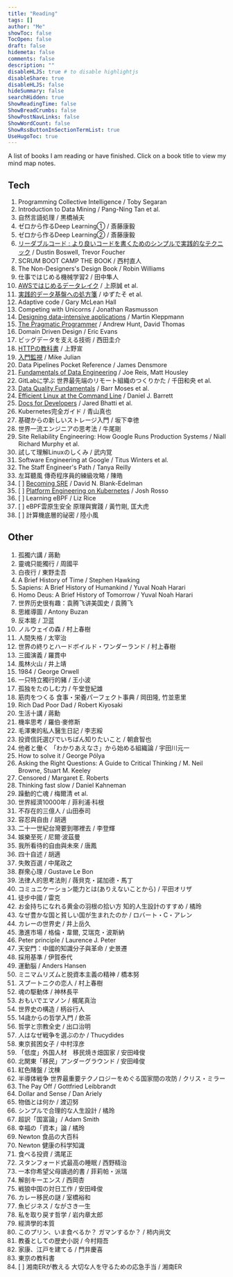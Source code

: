 ```yaml
---
title: "Reading"
tags: []
author: "Me"
showToc: false
TocOpen: false
draft: false
hidemeta: false
comments: false
description: ""
disableHLJS: true # to disable highlightjs
disableShare: true
disableHLJS: false
hideSummary: false
searchHidden: true
ShowReadingTime: false
ShowBreadCrumbs: false
ShowPostNavLinks: false
ShowWordCount: false
ShowRssButtonInSectionTermList: true
UseHugoToc: true
---
```


A list of books I am reading or have finished. Click on a book title to view my mind map notes.

## Tech

1. Programming Collective Intelligence / Toby Segaran
2. Introduction to Data Mining / Pang-Ning Tan et al.
3. 自然言語処理 / 黒橋禎夫
4. ゼロから作るDeep Learning① / 斎藤康毅
5. ゼロから作るDeep Learning② / 斎藤康毅
6. [リーダブルコード : より良いコードを書くためのシンプルで実践的なテクニック](https://aibazhang.github.io/html/tech/readable_code.md.html) / Dustin Boswell, Trevor Foucher
7. SCRUM BOOT CAMP THE BOOK / 西村直人
8. The Non-Designers's Design Book / Robin Williams
9. 仕事ではじめる機械学習2 / 田中隼人
10. [AWSではじめるデータレイク](https://aibazhang.github.io/html/tech/AWS%E3%81%A7%E3%81%AF%E3%81%98%E3%82%81%E3%82%8B%E3%83%87%E3%83%BC%E3%82%BF%E3%83%AC%E3%82%A4%E3%82%AF.md.html) / 上原誠 et al.
11. [実践的データ基盤への処方箋](https://aibazhang.github.io/html/tech/%E5%AE%9F%E8%B7%B5%E7%9A%84%E3%83%87%E3%83%BC%E3%82%BF%E5%9F%BA%E7%9B%A4%E3%81%B8%E3%81%AE%E5%87%A6%E6%96%B9%E7%AE%8B.md.html) / ゆずたそ et al.
12. Adaptive code / Gary McLean Hall
13. Competing with Unicorns / Jonathan Rasmusson
14. [Designing data-intensive applications](https://aibazhang.github.io/html/tech/designing_data_intensive_applications.md.html) / Martin Kleppmann
15. [The Pragmatic Programmer](https://aibazhang.github.io/html/tech/the_pragmatic_programmer.md.html) / Andrew Hunt, David Thomas
16. Domain Driven Design / Eric Evans
17. ビッグデータを支える技術 / 西田圭介
18. [HTTPの教科書](https://aibazhang.github.io/html/tech/HTTP%E3%81%AE%E6%95%99%E7%A7%91%E6%9B%B8.md.html) / 上野宣
19. [入門監視](https://aibazhang.github.io/html/tech/%E5%85%A5%E9%96%80%E7%9B%A3%E8%A6%96.md.html) / Mike Julian
20. Data Pipelines Pocket Reference / James Densmore
21. [Fundamentals of Data Engineering](https://aibazhang.github.io/html/tech/fundamentals_of_data_engineering.md.html) / Joe Reis, Matt Housley
22. GitLabに学ぶ 世界最先端のリモート組織のつくりかた / 千田和央 et al.
23. [Data Quality Fundamentals](https://aibazhang.github.io/html/tech/data_quanlity_fundamentals.md.html) / Barr Moses et al.
24. [Efficient Linux at the Command Line](https://aibazhang.github.io/html/tech/efficient_linux_at_the_command_line.md.html) / Daniel J. Barrett
25. [Docs for Developers](https://aibazhang.github.io/html/tech/docs_for_developers.md.html) / Jared Bhatti et al.
26. Kubernetes完全ガイド / 青山真也 
27. 基礎からの新しいストレージ入門 / 坂下幸徳
28. 世界一流エンジニアの思考法 / 牛尾剛
29. Site Reliability Engineering: How Google Runs Production Systems / Niall Richard Murphy et al.
30. 試して理解Linuxのしくみ / 武内覚
31. Software Engineering at Google / Titus Winters et al.
32. The Staff Engineer's Path / Tanya Reilly
33. 左耳聽風 傳奇程序員的練級攻略 / 陳皓
34. [ ] [Becoming SRE](https://aibazhang.github.io/html/tech/becoming_sre.md.html) / David N. Blank-Edelman
35. [ ] [Platform Engineering on Kubernetes](https://aibazhang.github.io/html/tech/platform_engineering_on_kubernetes.md.html) / Josh Rosso
36. [ ] Learning eBPF / Liz Rice
37. [ ] eBPF雲原生安全 原理與實踐 / 黃竹剛, 匡大虎
38. [ ] 計算機底層的祕密 / 陸小風


## Other

1. 孤獨六講 / 蔣勳
2. 靈魂只能獨行 / 周國平
3. 白夜行 / 東野圭吾
4. A Brief History of Time / Stephen Hawking
5. Sapiens: A Brief History of Humankind / Yuval Noah Harari
6. Homo Deus: A Brief History of Tomorrow / Yuval Noah Harari
7. 世界历史很有趣：袁腾飞讲美国史 / 袁腾飞
8. 思維導圖 / Antony Buzan
9. 反本能 / 卫蓝
10. ノルウェイの森 / 村上春樹
11. 人間失格 / 太宰治
12. 世界の終りとハードボイルド・ワンダーランド / 村上春樹
13. 三國演義 / 羅貫中
14. 風林火山 / 井上靖
15. 1984 / George Orwell
16. 一只特立獨行的豬 / 王小波
17. 孤独をたのしむ力 / 午堂登紀雄
18. 筋肉をつくる 食事・栄養パーフェクト事典 / 岡田隆, 竹並恵里
19. Rich Dad Poor Dad / Robert Kiyosaki
20. 生活十講 / 蔣勳
21. 機率思考 / 羅伯‧麥修斯
22. 毛澤東的私人醫生日記 / 李志綏
23. 投資信託選びでいちばん知りたいこと / 朝倉智也
24. 他者と働く 「わかりあえなさ」から始める組織論 / 宇田川元一
25. How to solve it / George Pólya
26. Asking the Right Questions: A Guide to Critical Thinking / M. Neil Browne, Stuart M. Keeley
27. Censored / Margaret E. Roberts
28. Thinking fast slow / Daniel Kahneman
29. 躁動的亡魂 / 梅爾清 et al.
30. 世界經濟10000年 / 菲利浦‧科根
31. 不存在的三億人 / 山田泰司
32. 容忍與自由 / 胡適
33. 二十一世紀台灣要到哪裡去 / 李登輝
34. 娛樂至死 / 尼爾·波茲曼
35. 我所看待的自由與未來 / 唐鳳
36. 四十自述 / 胡適
37. 失敗百選 / 中尾政之
38. 群衆心理 / Gustave Le Bon
39. 法律人的思考法則 / 薇貝克・諾加德・馬丁
40. コミュニケーション能力とは(ありえないことから) / 平田オリザ
41. 徒步中國 / 雷克
42. お金持ちになれる黄金の羽根の拾い方 知的人生設計のすすめ / 橘玲
43. なぜ豊かな国と貧しい国が生まれたのか / ロバート・C・アレン
44. カレーの世界史 / 井上岳久
45. 激進市場 / 格倫・韋爾, 艾瑞克・波斯納
46. Peter principle / Laurence J. Peter
47. 天安門：中國的知識分子與革命 / 史景遷
48. 採用基準 / 伊賀泰代
49. 運動脳 / Anders Hansen
50. ミニマムリズムと脱資本主義の精神 / 橋本努
51. スプートニクの恋人 / 村上春樹
52. 魂の駆動体 / 神林長平
53. おもいでエマノン / 梶尾真治
54. 世界史の構造 / 柄谷行人
55. 14歳からの哲学入門 / 飲茶
56. 哲学と宗教全史 / 出口治明
57. 人はなぜ戦争を選ぶのか / Thucydides
58. 東京貧困女子 / 中村淳彦
59. 「低度」外国人材　移民焼き畑国家 / 安田峰俊
60. 北関東「移民」アンダーグラウンド / 安田峰俊
61. 紅色賭盤 / 沈棟
62. 半導体戦争 世界最重要テクノロジーをめぐる国家間の攻防 / クリス・ミラー
63. The Pay Off / Gottfried Leibbrandt
64. Dollar and Sense / Dan Ariely
65. 物価とは何か / 渡辺努
66. シンプルで合理的な人生設計 / 橘玲
67. 超訳「国富論」/ Adam Smith
68. 幸福の「資本」論 / 橘玲 
69. Newton 食品の大百科
70. Newton 健康の科学知識
71. 食べる投資 / 満尾正
72. スタンフォード式最高の睡眠 / 西野精治
73. 一本你希望父母讀過的書 / 菲莉帕・派瑞
74. 解剖キーエンス / 西岡杏
75. 戦狼中国の対日工作 / 安田峰俊
76. カレー移民の謎 / 室橋裕和
77. 魚ビジネス / ながさき一生
78. 私を取り戻す哲学 / 岩内章太郎
79. 經濟學的本質
80. このプリン、いま食べるか？ ガマンするか？ / 柿内尚文
81. 教養としての歴史小説 / 今村翔吾
82. 家康、江戸を建てる / 門井慶喜
83. 東京の教科書
84. [ ] 湘南ERが教える 大切な人を守るための応急手当 / 湘南ER